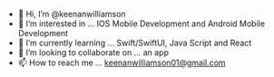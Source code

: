 - 👋 Hi, I’m @keenanwilliamson
- 👀 I’m interested in ... IOS Mobile Development and Android Mobile Development
- 🌱 I’m currently learning ... Swift/SwiftUI, Java Script and React
- 💞️ I’m looking to collaborate on ... an app
- 📫 How to reach me ... keenanwilliamson01@gmail.com

<!---
keenanwilliamson/keenanwilliamson is a ✨ special ✨ repository because its `README.md` (this file) appears on your GitHub profile.
You can click the Preview link to take a look at your changes.
--->
